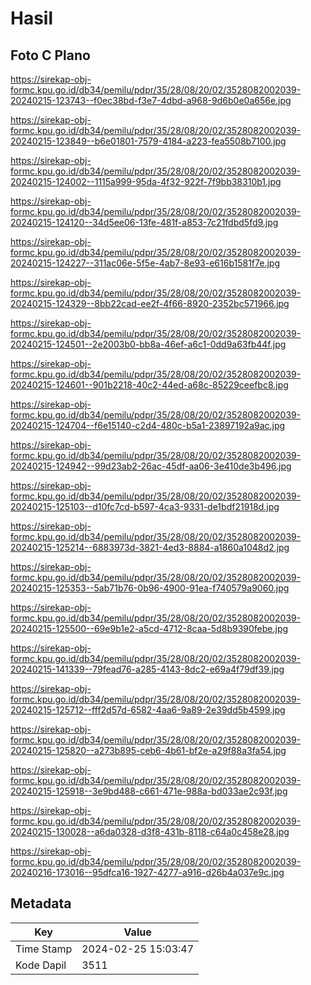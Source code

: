 # Hasil

## Foto C Plano

https://sirekap-obj-formc.kpu.go.id/db34/pemilu/pdpr/35/28/08/20/02/3528082002039-20240215-123743--f0ec38bd-f3e7-4dbd-a968-9d6b0e0a656e.jpg

https://sirekap-obj-formc.kpu.go.id/db34/pemilu/pdpr/35/28/08/20/02/3528082002039-20240215-123849--b6e01801-7579-4184-a223-fea5508b7100.jpg

https://sirekap-obj-formc.kpu.go.id/db34/pemilu/pdpr/35/28/08/20/02/3528082002039-20240215-124002--1115a999-95da-4f32-922f-7f9bb38310b1.jpg

https://sirekap-obj-formc.kpu.go.id/db34/pemilu/pdpr/35/28/08/20/02/3528082002039-20240215-124120--34d5ee06-13fe-481f-a853-7c21fdbd5fd9.jpg

https://sirekap-obj-formc.kpu.go.id/db34/pemilu/pdpr/35/28/08/20/02/3528082002039-20240215-124227--311ac06e-5f5e-4ab7-8e93-e616b1581f7e.jpg

https://sirekap-obj-formc.kpu.go.id/db34/pemilu/pdpr/35/28/08/20/02/3528082002039-20240215-124329--8bb22cad-ee2f-4f66-8920-2352bc571966.jpg

https://sirekap-obj-formc.kpu.go.id/db34/pemilu/pdpr/35/28/08/20/02/3528082002039-20240215-124501--2e2003b0-bb8a-46ef-a6c1-0dd9a63fb44f.jpg

https://sirekap-obj-formc.kpu.go.id/db34/pemilu/pdpr/35/28/08/20/02/3528082002039-20240215-124601--901b2218-40c2-44ed-a68c-85229ceefbc8.jpg

https://sirekap-obj-formc.kpu.go.id/db34/pemilu/pdpr/35/28/08/20/02/3528082002039-20240215-124704--f6e15140-c2d4-480c-b5a1-23897192a9ac.jpg

https://sirekap-obj-formc.kpu.go.id/db34/pemilu/pdpr/35/28/08/20/02/3528082002039-20240215-124942--99d23ab2-26ac-45df-aa06-3e410de3b496.jpg

https://sirekap-obj-formc.kpu.go.id/db34/pemilu/pdpr/35/28/08/20/02/3528082002039-20240215-125103--d10fc7cd-b597-4ca3-9331-de1bdf21918d.jpg

https://sirekap-obj-formc.kpu.go.id/db34/pemilu/pdpr/35/28/08/20/02/3528082002039-20240215-125214--6883973d-3821-4ed3-8884-a1860a1048d2.jpg

https://sirekap-obj-formc.kpu.go.id/db34/pemilu/pdpr/35/28/08/20/02/3528082002039-20240215-125353--5ab71b76-0b96-4900-91ea-f740579a9060.jpg

https://sirekap-obj-formc.kpu.go.id/db34/pemilu/pdpr/35/28/08/20/02/3528082002039-20240215-125500--69e9b1e2-a5cd-4712-8caa-5d8b9390febe.jpg

https://sirekap-obj-formc.kpu.go.id/db34/pemilu/pdpr/35/28/08/20/02/3528082002039-20240215-141339--79fead76-a285-4143-8dc2-e69a4f79df39.jpg

https://sirekap-obj-formc.kpu.go.id/db34/pemilu/pdpr/35/28/08/20/02/3528082002039-20240215-125712--fff2d57d-6582-4aa6-9a89-2e39dd5b4599.jpg

https://sirekap-obj-formc.kpu.go.id/db34/pemilu/pdpr/35/28/08/20/02/3528082002039-20240215-125820--a273b895-ceb6-4b61-bf2e-a29f88a3fa54.jpg

https://sirekap-obj-formc.kpu.go.id/db34/pemilu/pdpr/35/28/08/20/02/3528082002039-20240215-125918--3e9bd488-c661-471e-988a-bd033ae2c93f.jpg

https://sirekap-obj-formc.kpu.go.id/db34/pemilu/pdpr/35/28/08/20/02/3528082002039-20240215-130028--a6da0328-d3f8-431b-8118-c64a0c458e28.jpg

https://sirekap-obj-formc.kpu.go.id/db34/pemilu/pdpr/35/28/08/20/02/3528082002039-20240216-173016--95dfca16-1927-4277-a916-d26b4a037e9c.jpg


## Metadata

| Key        | Value               |
| ---------- | ------------------- |
| Time Stamp | 2024-02-25 15:03:47 |
| Kode Dapil | 3511                |



